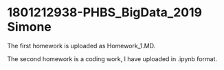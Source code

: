 # 1801212938-PHBS_BigData_2019 Simone

The first homework is uploaded as Homework_1.MD.

The second homework is a coding work, I have uploaded in .ipynb format.
